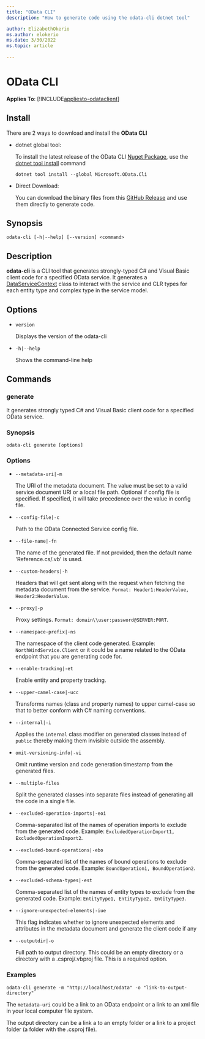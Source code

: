 ```yaml
---
title: "OData CLI"
description: "How to generate code using the odata-cli dotnet tool"

author: ElizabethOkerio
ms.author: elokerio
ms.date: 3/30/2022
ms.topic: article
 
---
```

# OData CLI

**Applies To**: [!INCLUDE[appliesto-odataclient](../includes/appliesto-odataclient-v7.md)]

## Install
There are 2 ways to download and install the **OData CLI**

 - dotnet global tool:
 
    To install the latest release of the OData CLI [Nuget Package](https://www.nuget.org/packages/Microsoft.OData.Cli/), use the [dotnet tool install](/dotnet/core/tools/dotnet-tool-install) command

    ```.NET CLI
    dotnet tool install --global Microsoft.OData.Cli
    ```

 - Direct Download:

    You can download the binary files from this [GitHub Release](https://github.com/OData/ODataConnectedService/releases) and use them directly to generate code.

## Synopsis

```Console
odata-cli [-h|--help] [--version] <command>
```

## Description

**odata-cli** is a CLI tool that generates strongly-typed C# and Visual Basic client code for a specified OData service. It generates a [DataServiceContext](/dotnet/api/microsoft.odata.client.dataservicecontext) class to interact with the service and CLR types for each entity type and complex type in the service model.

## Options

 - `version`

    Displays the version of the odata-cli
 - `-h|--help`

    Shows the command-line help


## Commands

### generate

It generates strongly typed C# and Visual Basic client code for a specified OData service. 

### Synopsis

```Console
odata-cli generate [options]
```

### Options 

- `--metadata-uri|-m` 

   The URI of the metadata document. The value must be set to a
   valid service document URI or a local file path. Optional if
   config file is specified. If specified, it will take precedence
   over the value in config file.

- `--config-file|-c`
      
   Path to the OData Connected Service config file.

 - `--file-name|-fn`
 
    The name of the generated file. If not provided, then the default name 'Reference.cs/.vb' is used. 

 - `--custom-headers|-h`
 
     Headers that will get sent along with the request when fetching the metadata document from the service. `Format: Header1:HeaderValue, Header2:HeaderValue`.

 - `--proxy|-p` 
 
    Proxy settings. `Format: domain\\user:password@SERVER:PORT`.

 - `--namespace-prefix|-ns`
 
    The namespace of the client code generated. Example: `NorthWindService.Client` or it could be a name related to the OData endpoint that you are generating code for.

- `--enable-tracking|-et`
    
     Enable entity and property tracking.

 - `--upper-camel-case|-ucc`
 
    Transforms names (class and property names) to upper camel-case so that to better conform with C# naming conventions.

 - `--internal|-i`
 
    Applies the `internal` class modifier on generated classes instead of `public` thereby making them invisible outside the assembly. 

- `omit-versioning-info|-vi`

    Omit runtime version and code generation timestamp from the generated files.

 - `--multiple-files`
 
    Split the generated classes into separate files instead of generating all the code in a single file. 

 - `--excluded-operation-imports|-eoi`
 
    Comma-separated list of the names of operation imports to exclude from the generated code. Example: `ExcludedOperationImport1, ExcludedOperationImport2`. 

 - `--excluded-bound-operations|-ebo`
 
    Comma-separated list of the names of bound operations to exclude from the generated code. Example: `BoundOperation1, BoundOperation2`. 

 - `--excluded-schema-types|-est`
 
    Comma-separated list of the names of entity types to exclude from the generated code. Example: `EntityType1, EntityType2, EntityType3`. 

 - `--ignore-unexpected-elements|-iue`
 
    This flag indicates whether to ignore unexpected elements and attributes in the metadata document and generate the client code if any  

 - `--outputdir|-o`
 
    Full path to output directory. This could be an empty directory or a directory with a .csproj/.vbproj file. This is a required option.

### Examples
```Console
odata-cli generate -m "http://localhost/odata" -o "link-to-output-directory"
```
The `metadata-uri` could be a link to an OData endpoint or a link to an xml file in your local computer file system.

The output directory can be a link a to an empty folder or a link to a project folder (a folder with the .csproj file). 